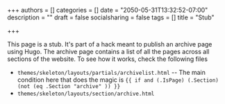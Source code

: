 +++
authors = []
categories = []
date = "2050-05-31T13:32:52-07:00"
description = ""
draft = false
socialsharing = false
tags = []
title = "Stub"

+++

This page is a stub. It's part of a hack meant to publish an archive page using Hugo. The
archive page contains a list of all the pages across all sections of the website. To see
how it works, check the following files

- `themes/skeleton/layouts/partials/archivelist.html` -- The main condition here that does the magic is `{{ if and (.IsPage) (.Section) (not (eq .Section "archive" )) }}`
- `themes/skeleton/layouts/section/archive.html`